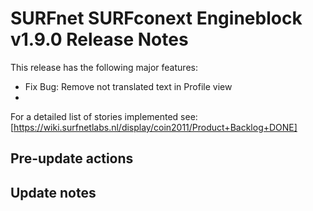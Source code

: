 # SURFnet SURFconext Engineblock v1.9.0 Release Notes #

This release has the following major features:
* Fix Bug: Remove not translated text in Profile view
*

For a detailed list of stories implemented see:
[https://wiki.surfnetlabs.nl/display/coin2011/Product+Backlog+DONE]

Pre-update actions
------------------


Update notes
------------

